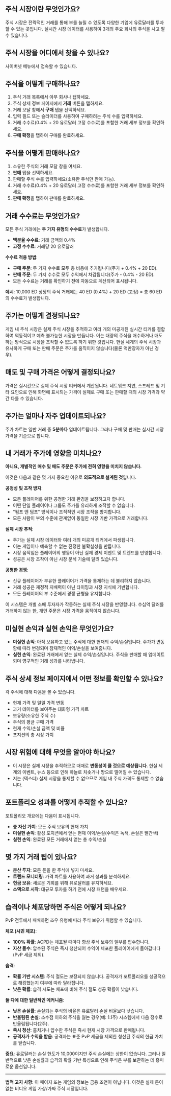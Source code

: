 ## 주식 시장이란 무엇인가요?

주식 시장은 전략적인 거래를 통해 부를 늘릴 수 있도록 다양한 기업에 유로달러를 투자할 수 있는 곳입니다. 실시간 시장 데이터를 사용하여 3개의 주요 회사의 주식을 사고 팔 수 있습니다.

## 주식 시장을 어디에서 찾을 수 있나요?

사이버넷 메뉴에서 접속할 수 있습니다.

## 주식을 어떻게 구매하나요?

1. 주식 거래 목록에서 아무 회사나 탭하세요.
2. 주식 상세 정보 페이지에서 **거래** 버튼을 탭하세요.
3. 거래 모달 창에서 **구매** 탭을 선택하세요.
4. 입력 필드 또는 슬라이더를 사용하여 구매하려는 주식 수를 입력하세요.
5. 거래 수수료(0.4% + 20 유로달러 고정 수수료)를 포함한 거래 세부 정보를 확인하세요.
6. **구매 확정**을 탭하여 구매를 완료하세요.

## 주식을 어떻게 판매하나요?

1. 소유한 주식의 거래 모달 창을 여세요.
2. **판매** 탭을 선택하세요.
3. 판매할 주식 수를 입력하세요(소유한 주식만 판매 가능).
4. 거래 수수료(0.4% + 20 유로달러 고정 수수료)를 포함한 거래 세부 정보를 확인하세요.
5. **판매 확정**을 탭하여 판매를 완료하세요.

## 거래 수수료는 무엇인가요?

모든 주식 거래에는 **두 가지 유형의 수수료**가 발생합니다.

- **백분율 수수료**: 거래 금액의 0.4%
- **고정 수수료**: 거래당 20 유로달러

**수수료 적용 방법**:

- **구매 주문**: 두 가지 수수료 모두 총 비용에 추가됩니다(주가 + 0.4% + 20 ED).
- **판매 주문**: 두 가지 수수료 모두 수익에서 차감됩니다(주가 - 0.4% - 20 ED).
- 모든 수수료는 거래를 확인하기 전에 자동으로 계산되어 표시됩니다.

**예시**: 10,000 ED 상당의 주식 거래에는 40 ED (0.4%) + 20 ED (고정) = 총 60 ED의 수수료가 발생합니다.

## 주가는 어떻게 결정되나요?

게임 내 주식 시장은 실제 주식 시장을 추적하고 여러 개의 미공개된 실시간 티커를 결합하여 역동적이고 예측 불가능한 시장을 만듭니다. 이는 대량의 주식을 매수하거나 매도하는 방식으로 시장을 조작할 수 없도록 하기 위한 것입니다. 현실 세계의 주식 시장과 유사하게 구매 또는 판매 주문은 주가를 움직이지 않습니다(물론 억만장자가 아닌 경우).

## 매도 및 구매 가격은 어떻게 결정되나요?

가격은 실시간으로 실제 주식 시장 티커에서 계산됩니다. 네트워크 지연, 스프레드 및 기타 요인으로 인해 화면에 표시되는 가격이 실제로 구매 또는 판매할 때의 시장 가격과 약간 다를 수 있습니다.

## 주가는 얼마나 자주 업데이트되나요?

주가 차트는 일반 거래 중 **5분마다** 업데이트됩니다. 그러나 구매 및 판매는 실시간 시장 가격을 기준으로 합니다.

## 내 거래가 주가에 영향을 미치나요?

**아니요, 개별적인 매수 및 매도 주문은 주가에 전혀 영향을 미치지 않습니다.**

이것은 다음과 같은 몇 가지 중요한 이유로 **의도적으로 설계된 것**입니다.

**공정성 및 조작 방지**:

- 모든 플레이어를 위한 공정한 거래 환경을 보장하고자 합니다.
- 어떤 단일 플레이어나 그룹도 주가를 유리하게 조작할 수 없습니다.
- "펌프 앤 덤프" 방식이나 조직적인 시장 조작을 방지합니다.
- 모든 사람이 부의 수준에 관계없이 동일한 시장 기반 가격으로 거래합니다.

**실제 시장 추적**:

- 주가는 실제 시장 데이터와 여러 개의 미공개 티커에서 파생됩니다.
- 이는 게임이나 예측할 수 없는 진정한 불확실성을 만듭니다.
- 시장 움직임은 플레이어의 행동이 아닌 실제 경제 이벤트 및 트렌드를 반영합니다.
- 성공은 시장 조작이 아닌 시장 분석 기술에 달려 있습니다.

**공평한 경쟁**:

- 신규 플레이어가 부유한 플레이어가 가격을 통제하는 데 불리하지 않습니다.
- 거래 성공은 재정적 지배력이 아닌 타이밍과 시장 지식에 기반합니다.
- 모든 플레이어의 부 수준에서 경쟁 균형을 유지합니다.

이 시스템은 개별 소매 투자자가 작동하는 실제 주식 시장을 반영합니다. 수십억 달러를 거래하지 않는 한, 개인 주문은 시장 가격을 움직이지 않습니다.

## 미실현 손익과 실현 손익은 무엇인가요?

- **미실현 손익**: 아직 보유하고 있는 주식에 대한 현재의 수익/손실입니다. 주가가 변동함에 따라 변경되며 잠재적인 이익/손실을 보여줍니다.
- **실현 손익**: 완료된 거래에서 얻는 실제 수익/손실입니다. 주식을 판매할 때 업데이트되며 영구적인 거래 성과를 나타냅니다.

## 주식 상세 정보 페이지에서 어떤 정보를 확인할 수 있나요?

각 주식에 대해 다음을 볼 수 있습니다.

- 현재 가격 및 일일 가격 변동
- 과거 데이터를 보여주는 대화형 가격 차트
- 보유량(소유한 주식 수)
- 주식의 평균 구매 가격
- 현재 수익/손실 금액 및 비율
- 포지션의 총 시장 가치

## 시장 위험에 대해 무엇을 알아야 하나요?

- 이 시장은 실제 시장을 추적하므로 때때로 **변동성이 클 것으로 예상됩니다**. 현실 세계의 이벤트, 뉴스 등으로 인해 하늘로 치솟거나 땅으로 떨어질 수 있습니다.
- 저는 (덱스터) 실제 시장을 통제할 수 없으므로 게임 내 주식 가격도 통제할 수 없습니다.

## 포트폴리오 성과를 어떻게 추적할 수 있나요?

포트폴리오 개요에는 다음이 표시됩니다.

- **총 자산 가치**: 모든 주식 보유의 현재 가치
- **미실현 손익**: 활성 포지션에서 얻는 현재 이익/손실(수익은 녹색, 손실은 빨간색)
- **실현 손익**: 완료된 모든 거래에서 얻는 총 수익/손실

## 몇 가지 거래 팁이 있나요?

- **분산 투자**: 모든 돈을 한 주식에 넣지 마세요.
- **트렌드 모니터링**: 가격 차트를 사용하여 과거 성과를 분석하세요.
- **현금 보유**: 새로운 기회를 위해 유로달러를 유지하세요.
- **소액으로 시작**: 대규모 투자를 하기 전에 시장 패턴을 배우세요.

## 습격이나 체포당하면 주식은 어떻게 되나요?

PvP 전투에서 패배하면 조우 유형에 따라 주식 보유가 위험할 수 있습니다.

**체포 (시민 체포)**:

- **100% 확률**: ACPD는 체포될 때마다 항상 주식 보유의 일부를 압수합니다.
- **자산 몰수**: 압수된 주식은 즉시 청산되어 수익이 체포한 플레이어에게 돌아갑니다(PvP 세금 제외).

**습격**:

- **확률 기반 시스템**: 주식 절도는 보장되지 않습니다. 공격자가 포트폴리오를 성공적으로 해킹했는지 여부에 따라 달라집니다.
- **낮은 확률**: 습격 시도는 체포에 비해 주식 절도 성공 확률이 낮습니다.

**둘 다에 대한 일반적인 메커니즘**:

- **낮은 손실률**: 손실되는 주식의 비율은 유로달러 손실 비율보다 낮습니다.
- **반올림된 손실**: 소수점 이하의 주식을 잃는 경우(예: 1.1주) 시스템에서 다음 정수로 반올림됩니다(2주).
- **즉시 청산**: 훔치거나 압수한 주식은 즉시 현재 시장 가격으로 판매됩니다.
- **공격자가 수익을 받음**: 공격자는 표준 PvP 세금을 제외한 청산된 주식의 현금 가치를 얻습니다.

**중요**: 유로달러는 손실 한도가 10,000이지만 주식 손실에는 상한이 없습니다. 그러나 일반적으로 낮은 손실률과 습격의 확률 기반 특성으로 인해 주식은 부를 보관하는 데 흥미로운 옵션입니다.

---

**법적 고지 사항**:
이 페이지 또는 게임의 정보는 금융 조언이 아닙니다. 이것은 실제 돈이 없는 비디오 게임 가상/가짜 주식 시장입니다.
